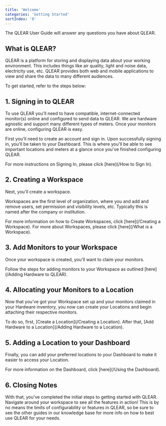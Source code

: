```yaml
---
title: 'Welcome'
categories: 'Getting Started'
sortIndex: '0'
---
```

The QLEAR User Guide will answer any questions you have about QLEAR.

## What is QLEAR?

QLEAR is a platform for storing and displaying data about your working environment. This includes things like air quality, light and noise data, electricity use, etc. QLEAR provides both web and mobile applications to view and share the data to many different audiences.

To get started, refer to the steps below:

## 1. Signing in to QLEAR

To use QLEAR you'll need to have compatible, internet-connected monitor(s) online and configured to send data to QLEAR. We are hardware agnostic and support many different types of meters. Once your monitors are online, configuring QLEAR is easy.

First you'll need to create an account and sign in. Upon successfully signing in, you'll be taken to your Dashboard. This is where you'll be able to see important locations and meters at a glance once you've finished configuring QLEAR.

For more instructions on Signing In, please click [here](/How to Sign In).

## 2. Creating a Workspace

Next, you'll create a workspace. 

Workspaces are the first level of organization, where you and add and remove users, set permission and visibility levels, etc. Typically this is named after the company or institution.

For more information on how to Create Workspaces, click [here](/Creating a Workspace). For more about Workspaces, please click [here](/What is a Workspace).

## 3. Add Monitors to your Workspace

Once your workspace is created, you'll want to claim your monitors. 

Follow the steps for adding monitors to your Workspace as outlined [here](/Adding Hardware to QLEAR).

## 4. Allocating your Monitors to a Location

Now that you've got your Workspace set up and your monitors claimed in your Hardware inventory, you now can create your Locations and begin attaching their respective monitors. 

To do so, first, [Create a Location](/Creating a Location). After that, [Add Hardware to a Location](/Adding Hardware to a Location).

## 5. Adding a Location to your Dashboard

Finally, you can add your preferred locations to your Dashboard to make it easier to access your Location.

For more information on the Dashboard, click [here](/Using the Dashboard).

## 6. Closing Notes

With that, you've completed the initial steps to getting started with QLEAR. Navigate around your workspace to see all the features in action! This is by no means the limits of configurability or features in QLEAR, so be sure to see the other guides in our knowledge base for more info on how to best use QLEAR for your needs.

[](/img/1.png)